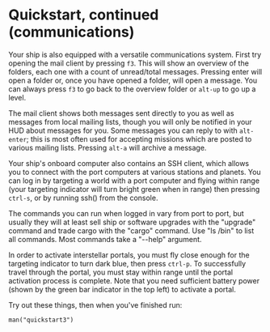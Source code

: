 # Quickstart, continued (communications)

Your ship is also equipped with a versatile communications system.
First try opening the mail client by pressing `f3`. This will show
an overview of the folders, each one with a count of unread/total
messages. Pressing enter will open a folder or, once you have opened a
folder, will open a message. You can always press `f3` to go back to the
overview folder or `alt-up` to go up a level.

The mail client shows both messages sent directly to you as well as
messages from local mailing lists, though you will only be notified in
your HUD about messages for you. Some messages you can reply to with
`alt-enter`; this is most often used for accepting missions which are
posted to various mailing lists. Pressing `alt-a` will archive a message.

Your ship's onboard computer also contains an SSH client, which allows
you to connect with the port computers at various stations and
planets. You can log in by targeting a world with a port computer and
flying within range (your targeting indicator will turn bright green
when in range) then pressing `ctrl-s`, or by running ssh() from the
console.

The commands you can run when logged in vary from port to port, but usually
they will at least sell ship or software upgrades with the "upgrade"
command and trade cargo with the "cargo" command. Use "ls /bin" to list all
commands. Most commands take a "--help" argument.

In order to activate interstellar portals, you must fly close enough for the
targeting indicator to turn dark blue, then press `ctrl-p`. To successfully
travel through the portal, you must stay within range until the portal
activation process is complete. Note that you need sufficient battery power
(shown by the green bar indicator in the top left) to activate a portal.

Try out these things, then when you've finished run:

    man("quickstart3")
